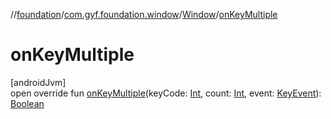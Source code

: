 //[foundation](../../../index.md)/[com.gyf.foundation.window](../index.md)/[Window](index.md)/[onKeyMultiple](on-key-multiple.md)

# onKeyMultiple

[androidJvm]\
open override fun [onKeyMultiple](on-key-multiple.md)(keyCode: [Int](https://kotlinlang.org/api/core/kotlin-stdlib/kotlin/-int/index.html), count: [Int](https://kotlinlang.org/api/core/kotlin-stdlib/kotlin/-int/index.html), event: [KeyEvent](https://developer.android.com/reference/kotlin/android/view/KeyEvent.html)): [Boolean](https://kotlinlang.org/api/core/kotlin-stdlib/kotlin/-boolean/index.html)